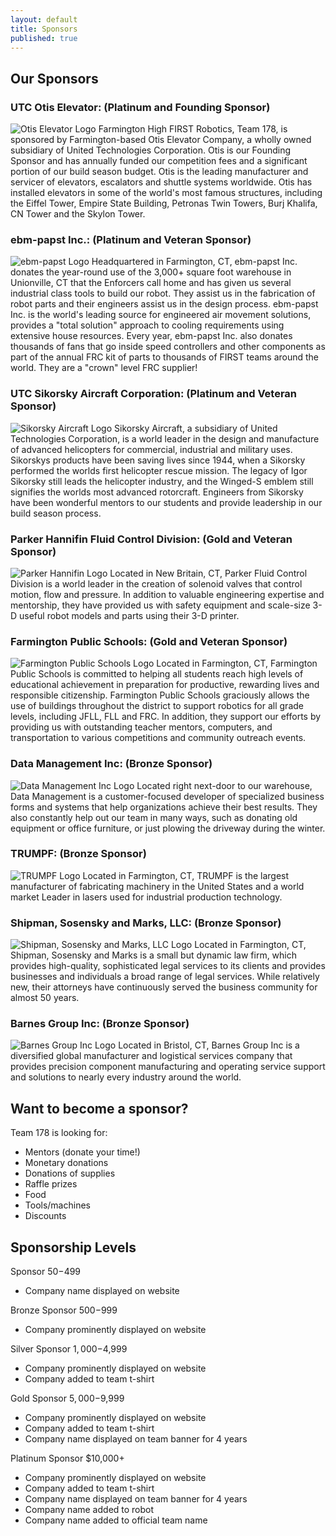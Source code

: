 ```yaml
---
layout: default
title: Sponsors
published: true
---
```


<!--
Hello fellow Enforcer! This page may be a bit more complicated than the rest. It uses HTML to format the logos and align them to the left. It should be intuitive enough to understand what's going on though. If you have questions about this, please ask. :)
-->

## Our Sponsors

### UTC Otis Elevator: (Platinum and Founding Sponsor)
<img class="sponsor-logo" alt="Otis Elevator Logo" src="http://upload.wikimedia.org/wikipedia/commons/7/71/Otis_logo.SVG" />
Farmington High FIRST Robotics, Team 178, is sponsored by Farmington-based Otis Elevator Company, a wholly owned subsidiary of United Technologies Corporation. Otis is our Founding Sponsor and has annually funded our competition fees and a significant portion of our build season budget. Otis is the leading manufacturer and servicer of elevators, escalators and shuttle systems worldwide. Otis has installed elevators in some of the world's most famous structures, including the Eiffel Tower, Empire State Building, Petronas Twin Towers, Burj Khalifa, CN Tower and the Skylon Tower.

### ebm-papst Inc.: (Platinum and Veteran Sponsor)
<img class="sponsor-logo" alt="ebm-papst Logo" src="http://upload.wikimedia.org/wikipedia/en/1/1e/EBMPAPST_logo.jpg" />
Headquartered in Farmington, CT, ebm-papst Inc. donates the year-round use of the 3,000+ square foot warehouse in Unionville, CT that the Enforcers call home and has given us several industrial class tools to build our robot. They assist us in the fabrication of robot parts and their engineers assist us in the design process. ebm-papst Inc. is the world's leading source for engineered air movement solutions, provides a "total solution" approach to cooling requirements using extensive house resources. Every year, ebm-papst Inc. also donates thousands of fans that go inside speed controllers and other components as part of the annual FRC kit of parts to thousands of FIRST teams around the world. They are a "crown" level FRC supplier!

### UTC Sikorsky Aircraft Corporation: (Platinum and Veteran Sponsor)
<img class="sponsor-logo" alt="Sikorsky Aircraft Logo" src="http://upload.wikimedia.org/wikipedia/en/f/fd/Sikorsky_aircraft_logo.gif" />
Sikorsky Aircraft, a subsidiary of United Technologies Corporation, is a world leader in the design and manufacture of advanced helicopters for commercial, industrial and military uses. Sikorskys products have been saving lives since 1944, when a Sikorsky performed the worlds first helicopter rescue mission. The legacy of Igor Sikorsky still leads the helicopter industry, and the Winged-S emblem still signifies the worlds most advanced rotorcraft. Engineers from Sikorsky have been wonderful mentors to our students and provide leadership in our build season process.

### Parker Hannifin Fluid Control Division: (Gold and Veteran Sponsor)
<img class="sponsor-logo" alt="Parker Hannifin Logo" src="http://upload.wikimedia.org/wikipedia/en/9/9e/Parker_Hannifin.svg" />
Located in New Britain, CT, Parker Fluid Control Division is a world leader in the creation of solenoid valves that control motion, flow and pressure. In addition to valuable engineering expertise and mentorship, they have provided us with safety equipment and scale-size 3-D useful robot models and parts using their 3-D printer.

### Farmington Public Schools: (Gold and Veteran Sponsor)
<img class="sponsor-logo" alt="Farmington Public Schools Logo" src="http://farmingtonrobotics.org/oldsite/FarmingtonRobotics.org/farmingtonrobotics.org/images/fpslogo.jpg" />
Located in Farmington, CT, Farmington Public Schools is committed to helping all students reach high levels of educational achievement in preparation for productive, rewarding lives and responsible citizenship. Farmington Public Schools graciously allows the use of buildings throughout the district to support robotics for all grade levels, including JFLL, FLL and FRC. In addition, they support our efforts by providing us with outstanding teacher mentors, computers, and transportation to various competitions and community outreach events.

### Data Management Inc: (Bronze Sponsor)
<img class="sponsor-logo" alt="Data Management Inc Logo" src="http://farmingtonrobotics.org/oldsite/FarmingtonRobotics.org/farmingtonrobotics.org/images/dm_logo.jpg" />
Located right next-door to our warehouse, Data Management is a customer-focused developer of specialized business forms and systems that help organizations achieve their best results. They also constantly help out our team in many ways, such as donating old equipment or office furniture, or just plowing the driveway during the winter.

### TRUMPF: (Bronze Sponsor)
<img class="sponsor-logo" alt="TRUMPF Logo" src="http://farmingtonrobotics.org/oldsite/FarmingtonRobotics.org/farmingtonrobotics.org/images/trumpf.jpg" />
Located in Farmington, CT, TRUMPF is the largest manufacturer of fabricating machinery in the United States and a world market Leader in lasers used for industrial production technology.

### Shipman, Sosensky and Marks, LLC: (Bronze Sponsor)
<img class="sponsor-logo" alt="Shipman, Sosensky and Marks, LLC Logo" src="http://farmingtonrobotics.org/oldsite/FarmingtonRobotics.org/farmingtonrobotics.org/images/shipso.png" />
Located in Farmington, CT, Shipman, Sosensky and Marks is a small but dynamic law firm, which provides high-quality, sophisticated legal services to its clients and provides businesses and individuals a broad range of legal services. While relatively new, their attorneys have continuously served the business community for almost 50 years.

### Barnes Group Inc: (Bronze Sponsor)
<img class="sponsor-logo" alt="Barnes Group Inc Logo" src="http://farmingtonrobotics.org/oldsite/FarmingtonRobotics.org/farmingtonrobotics.org/images/barnes.jpg" />
Located in Bristol, CT, Barnes Group Inc is a diversified global manufacturer and logistical services company that provides precision component manufacturing and operating service support and solutions to nearly every industry around the world.

## Want to become a sponsor?

Team 178 is looking for:
 - Mentors (donate your time!)
 - Monetary donations
 - Donations of supplies
 - Raffle prizes
 - Food
 - Tools/machines
 - Discounts

## Sponsorship Levels

Sponsor $50-$499

 - Company name displayed on website

Bronze Sponsor $500-$999

 - Company prominently displayed on website

Silver Sponsor $1,000-$4,999

 - Company prominently displayed on website
 - Company added to team t-shirt

Gold Sponsor $5,000-$9,999

 - Company prominently displayed on website
 - Company added to team t-shirt
 - Company name displayed on team banner for 4 years

Platinum Sponsor $10,000+

 - Company prominently displayed on website
 - Company added to team t-shirt
 - Company name displayed on team banner for 4 years
 - Company name added to robot
 - Company name added to official team name